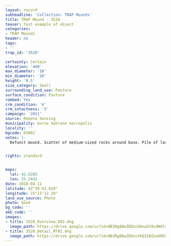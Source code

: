 ```yaml
---
layout: record
subheadline: 'Collection: TRAP Mounds'
title: TRAP Mound - 3528
teaser: Test example of object
categories:
- TRAP Mounds
header: no
tags:
- ''
trap_id: '3528'

certainty: Certain
elevation: '440'
max_diameter: '10'
min_diameter: '10'
height: '0.5'
size_category: Small
surrounding_land_use: Pasture
surface_condition: Pasture
robbed: Yes
crm_condition: '4'
crm_intactness: '3'
campaign: '2011'
source: Remote Sensing
municipality: Gorno Sahrane necropolis
locality: ''
bgcode: DS001
notes: |-
  Defunct mound. Scatter of medium-sized rocks around base. Pile of large stones in robbers' trench1. Prior to destruction-0.8-0.9m tall. robbers' trench1 completely hollowed out mound.


rights: standard


maps:
  lat: 42.6285
  lon: 25.2442
date: 2018-04-11
latitude: 42°39'41.829"
longitude: 25°13'12.29"
land_use_source: Photo
photo: Good
bg_code: ''
akb_code: ''
images:
- title: 3528_Overview_E02.dng
  image_path: https://drive.google.com/uc?id=0B3Rg88wZDQscb0xwS19sdWdldmc
- title: 3528_Detail_RT01.dng
  image_path: https://drive.google.com/uc?id=0B3Rg88wZDQscVkQ1S0ZoaU9GVXM
---
```

